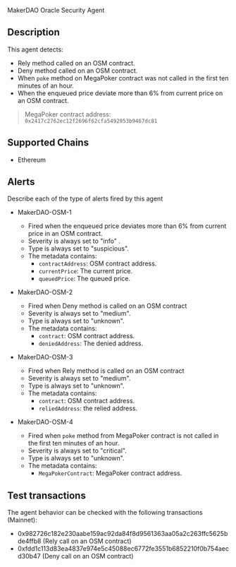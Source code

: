  MakerDAO Oracle Security Agent

## Description

This agent detects: 
- Rely method called on an OSM contract.
- Deny method called on an OSM contract.
- When `poke` method on MegaPoker contract was not called in the first ten minutes of an hour.
- When the enqueued price deviate more than 6% from current price on an OSM contract.

> MegaPoker contract address: `0x2417c2762ec12f2696f62cfa5492953b9467dc81`

## Supported Chains

- Ethereum

## Alerts

Describe each of the type of alerts fired by this agent

- MakerDAO-OSM-1
  - Fired when the enqueued price deviates more than 6% from current price in an OSM contract.
  - Severity is always set to "info" .
  - Type is always set to "suspicious".
  - The metadata contains:
    - `contractAddress`: OSM contract address.
    - `currentPrice`: The current price. 
    - `queuedPrice`: The queued price.

- MakerDAO-OSM-2
  - Fired when Deny method is called on an OSM contract
  - Severity is always set to "medium".
  - Type is always set to "unknown".
  - The metadata contains:
    - `contract`: OSM contract address.
    - `deniedAddress`: The denied address.

- MakerDAO-OSM-3
  - Fired when Rely method is called on an OSM contract
  - Severity is always set to "medium".
  - Type is always set to "unknown".
  - The metadata contains:
    - `contract`: OSM contract address.
    - `reliedAddress`: the relied address.

- MakerDAO-OSM-4
  - Fired when `poke` method from MegaPoker contract is not called in the first ten minutes of an hour.
  - Severity is always set to "critical".
  - Type is always set to "unknown".
  - The metadata contains: 
    - `MegaPokerContract`: MegaPoker contract address.

## Test transactions
The agent behavior can be checked with the following transactions (Mainnet):

  - 0x982726c182e230aabe159ac92da84f8d9561363aa05a2c263ffc5625bde4ffb8 (Rely call on an OSM contract)
  - 0xfdd1c113d83ea4837e974e5c45088ec6772fe3551b6852210f0b754aecd30b47 (Deny call on an OSM contract)